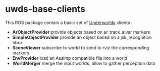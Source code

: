 # uwds-base-clients
This ROS package contain a basic set of [Underworlds](https://github.com/underworlds-robot/uwds) clients :

 * **ArObjectProvider** provide objects based on ar_track_alvar markers
 * **SimpleObjectProvider** provide an object based on a jsk_recognition bbox
 * **SceneViewer** subscribe to world to send to rviz the corresponding markers
 * **EnvProvider** load an Assimp compatible file into a world
 * **WorldMerger** merge the input worlds, allow to gather perception data
